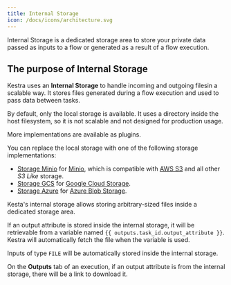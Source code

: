 ```yaml
---
title: Internal Storage
icon: /docs/icons/architecture.svg
---
```


Internal Storage is a dedicated storage area to store your private data passed as inputs to a flow or generated as a result of a flow execution.

## The purpose of Internal Storage
Kestra uses an **Internal Storage** to handle incoming and outgoing filesin a scalable way. It stores files generated during a flow execution and used to pass data between tasks.

By default, only the local storage is available. It uses a directory inside the host filesystem, so it is not scalable and not designed for production usage.

More implementations are available as plugins.

You can replace the local storage with one of the following storage implementations:
- [Storage Minio](https://github.com/kestra-io/storage-minio) for [Minio](https://min.io/), which is compatible with [AWS S3](https://aws.amazon.com/s3/) and all other *S3 Like* storage.
- [Storage GCS](https://github.com/kestra-io/storage-gcs) for [Google Cloud Storage](https://cloud.google.com/storage).
- [Storage Azure](https://github.com/kestra-io/storage-azure) for [Azure Blob Storage](https://azure.microsoft.com/en-us/services/storage/blobs/).

Kesta's internal storage allows storing arbitrary-sized files inside a dedicated storage area.

If an output attribute is stored inside the internal storage, it will be retrievable from a variable named `{{ outputs.task_id.output_attribute }}`. Kestra will automatically fetch the file when the variable is used.

Inputs of type `FILE` will be automatically stored inside the internal storage.

On the **Outputs** tab of an execution, if an output attribute is from the internal storage, there will be a link to download it.

